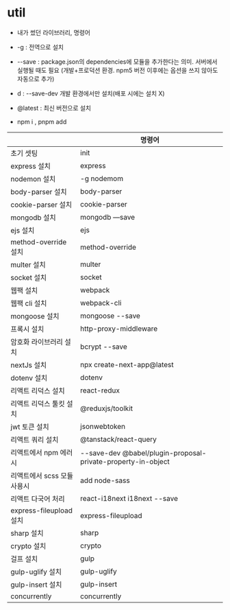 # util

- 내가 썼던 라이브러리, 명령어

- -g : 전역으로 설치

- --save :  package.json의 dependencies에 모듈을 추가한다는 의미. 서버에서 실행될 때도 필요 (개발+프로덕션 환경. npm5 버전 이후에는 옵션을 쓰지 않아도 자동으로 추가)

- d : --save-dev 개발 환경에서만 설치(배포 시에는 설치 X)

- @latest : 최신 버전으로 설치

- npm i , pnpm add

|         |     명령어       |
| ------- | -------------- | 
| 초기 셋팅 | init | package.json 생성
| express 설치 | express |
| nodemon 설치 | -g nodemom |
| body-parser 설치 | body-parser |
| cookie-parser 설치 | cookie-parser |
| mongodb 설치 | mongodb —save |
| ejs 설치 | ejs |
| method-override 설치 | method-override | PUT, DELETE 요청 필요 시 설치
| multer 설치 | multer | 파일 전송 라이브러리
| socket 설치 | socket | 서버 <=> 클라이언트 실시간 통신
| 웹팩 설치 | webpack |
| 웹팩 cli 설치 | webpack-cli |
| mongoose 설치 | mongoose --save | mongodb 프레임워크
| 프록시 설치 | http-proxy-middleware | react middleware 설치
| 암호화 라이브러리 설치 | bcrypt --save |
| nextJs 설치 | npx create-next-app@latest
| dotenv 설치 | dotenv | 서버 환경변수 사용을 위한 설치
| 리액트 리덕스 설치 | react-redux |
| 리액트 리덕스 툴킷 설치 | @reduxjs/toolkit |
| jwt 토큰 설치 | jsonwebtoken |
| 리액트 쿼리 설치 | @tanstack/react-query |
| 리액트에서 npm 에러시 | --save-dev @babel/plugin-proposal-private-property-in-object
| 리액트에서 scss 모듈 사용시 | add node-sass |
| 리액트 다국어 처리 | react-i18next i18next --save |
| express-fileupload 설치 | express-fileupload | 파일 업로드 기능 필요시 설치
| sharp 설치 | sharp | 이미지 리사이징, 워터마크 삽입 필요시 설치 
| crypto 설치 | crypto | 암호화 모듈 설치 
| 걸프 설치 | gulp 
| gulp-uglify 설치 | gulp-uglify | 해당 파일 minify 화 함
| gulp-insert 설치 | gulp-insert | 걸프 파일에 문구 작성 필요시 ex) 걸프 돌린 날짜
| concurrently | concurrently | package.json 스크립트 동시 실행 을 위한 라이브러리



